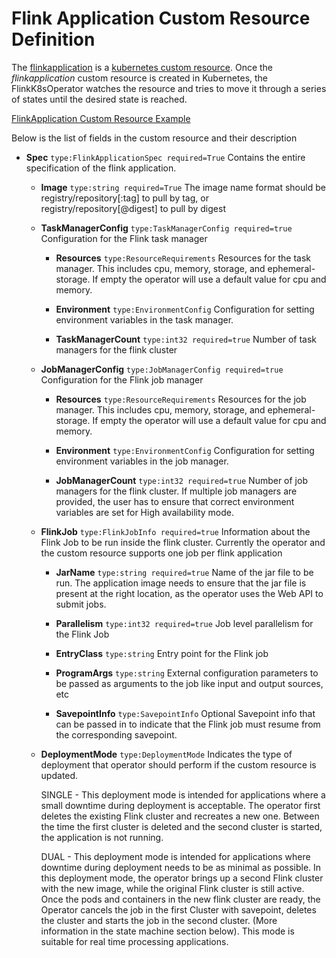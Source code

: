# Flink Application Custom Resource Definition
The [flinkapplication](https://github.com/lyft/flinkk8soperator/blob/master/deploy/crd.yaml) is a [kubernetes custom resource](https://kubernetes.io/docs/concepts/extend-kubernetes/api-extension/custom-resources/). Once the *flinkapplication* custom resource is created in Kubernetes, the FlinkK8sOperator watches the resource and tries to move it through a series of states until the desired state is reached.

[FlinkApplication Custom Resource Example](https://github.com/lyft/flinkk8soperator/blob/master/example/example.yaml)

Below is the list of fields in the custom resource and their description

* **Spec** `type:FlinkApplicationSpec required=True`
  Contains the entire specification of the flink application.

  * **Image** `type:string required=True`
    The image name format should be registry/repository[:tag] to pull by tag, or registry/repository[@digest] to pull by digest

  * **TaskManagerConfig** `type:TaskManagerConfig required=true`
    Configuration for the Flink task manager

    * **Resources** `type:ResourceRequirements`
      Resources for the task manager. This includes cpu, memory, storage, and ephemeral-storage. If empty the operator will
      use a default value for cpu and memory.

    * **Environment** `type:EnvironmentConfig`
      Configuration for setting environment variables in the task manager.

    * **TaskManagerCount** `type:int32 required=true`
      Number of task managers for the flink cluster

  * **JobManagerConfig** `type:JobManagerConfig required=true`
    Configuration for the Flink job manager

    * **Resources** `type:ResourceRequirements`
      Resources for the job manager. This includes cpu, memory, storage, and ephemeral-storage. If empty the operator will
      use a default value for cpu and memory.

    * **Environment** `type:EnvironmentConfig`
      Configuration for setting environment variables in the job manager.

    * **JobManagerCount** `type:int32 required=true`
      Number of job managers for the flink cluster. If multiple job managers are provided, the user has to ensure that
      correct environment variables are set for High availability mode.

  * **FlinkJob** `type:FlinkJobInfo required=true`
    Information about the Flink Job to be run inside the flink cluster. Currently the operator and the custom resource supports
    one job per flink application

    * **JarName** `type:string required=true`
      Name of the jar file to be run. The application image needs to ensure that the jar file is present at the right location, as
      the operator uses the Web API to submit jobs.

    * **Parallelism** `type:int32 required=true`
      Job level parallelism for the Flink Job

    * **EntryClass** `type:string`
      Entry point for the Flink job

    * **ProgramArgs** `type:string`
      External configuration parameters to be passed as arguments to the job like input and output sources, etc

    * **SavepointInfo** `type:SavepointInfo`
      Optional Savepoint info that can be passed in to indicate that the Flink job must resume from the corresponding savepoint.

  * **DeploymentMode** `type:DeploymentMode`
    Indicates the type of deployment that operator should perform if the custom resource is updated.

    SINGLE  - This deployment mode is intended for applications where a small downtime during deployment is acceptable. The operator first deletes the existing Flink cluster and recreates a new one. Between the time the first cluster is deleted and the second cluster is started, the application is not running.

    DUAL - This deployment mode is intended for applications where downtime during deployment needs to be as minimal as possible. In this deployment mode, the operator brings up a second Flink cluster with the new image, while the original Flink cluster is still active. Once the pods and containers in the new flink cluster are ready, the Operator cancels the job in the first Cluster with savepoint, deletes the cluster and starts the job in the second cluster. (More information in the state machine section below). This mode is suitable for real time processing applications. 
